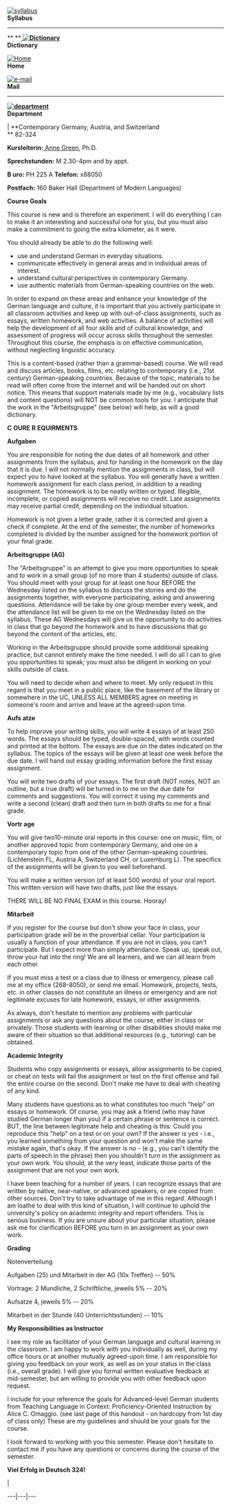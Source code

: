 

[![syllabus](syl.gif)](324syl.html)  
**Syllabus**

** **

** **[
**![Dictionary](dict.gif)**](http://dictionaries.travlang.com/GermanEnglish/)  
**Dictionary**



[![Home](desk.gif)](http://ml.hss.cmu.edu/FacPages/amgreen/)  
**Home**



[![e-mail](mbox2.gif)](mailto:amgreen@andrew.cmu.edu)  
**Mail**



** **

[**![department](people.gif)**](http://ml.hss.cmu.edu/ml)  
**Department**

|  **Contemporary Germany, Austria, and Switzerland  
** 82-324

**Kursleiterin:**[ Anne Green](mailto:amgreen+@andrew.cmu.edu), Ph.D.

**Sprechstunden:** M 2.30-4pm and by appt.

**B uro:** PH 225 A **Telefon:** x88050

**Postfach:** 160 Baker Hall (Department of Modern Languages)

**Course Goals**

This course is new and is therefore an experiment. I will do everything I can
to make it an interesting and successful one for you, but you must also make a
commitment to going the extra kilometer, as it were.

You should already be able to do the following well:

  * use and understand German in everyday situations. 
  * communicate effectively in general areas and in individual areas of interest.
  * understand cultural perspectives in contemporary Germany.
  * use authentic materials from German-speaking countries on the web.

In order to expand on these areas and enhance your knowledge of the German
language and culture, it is important that you actively participate in all
classroom activities and keep up with out-of-class assignments, such as
essays, written homework, and web activities. A balance of activities will
help the development of all four skills and of cultural knowledge, and
assessment of progress will occur across skills throughout the semester.
Throughout this course, the emphasis is on effective communication, without
neglecting linguistic accuracy.

This is a content-based (rather than a grammar-based) course. We will read and
discuss articles, books, films, etc. relating to contemporary (i.e., 21st
century) German-speaking countries. Because of the topic, materials to be read
will often come from the internet and will be handed out on short notice. This
means that support materials made by me (e.g., vocabulary lists and content
questions) will NOT be common tools for you. I anticipate that the work in the
"Arbeitsgruppe" (see below) will help, as will a good dictionary.



**C** **OURE** **R** **EQUIRMENTS**

**Aufgaben**

You are responsible for noting the due dates of all homework and other
assignments from the syllabus, and for handing in the homework on the day that
it is due. I will not normally mention the assignments in class, but will
expect you to have looked at the syllabus. You will generally have a written
homework assignment for each class period, in addition to a reading
assignment. The homework is to be neatly written or typed. Illegible,
incomplete, or copied assignments will receive no credit. Late assignments may
receive partial credit, depending on the individual situation.

Homework is not given a letter grade, rather it is corrected and given a check
if complete. At the end of the semester, the number of homeworks completed is
divided by the number assigned for the homework portion of your final grade.

**Arbeitsgruppe (AG)**

The "Arbeitsgruppe" is an attempt to give you more opportunities to speak and
to work in a small group (of no more than 4 students) outside of class. You
should meet with your group for at least one hour BEFORE the Wednesday listed
on the syllabus to discuss the stories and do the assignments together, with
everyone participating, asking and answering questions. Attendance will be
take by one group member every week, and the attendance list will be given to
me on the Wednesday listed on the syllabus. These AG Wednesdays will give us
the opportunity to do activities in class that go beyond the homework and to
have discussions that go beyond the content of the articles, etc.

Working in the Arbeitsgruppe should provide some additional speaking practice,
but cannot entirely make the time needed. I will do all I can to give you
opportunities to speak; you must also be diligent in working on your skills
outside of class.

You will need to decide when and where to meet. My only request in this regard
is that you meet in a public place, like the basement of the library or
somewhere in the UC, UNLESS ALL MEMBERS agree on meeting in someone's room and
arrive and leave at the agreed-upon time.

**Aufs atze**

To help improve your writing skills, you will write 4 essays of at least 250
words. The essays should be typed, double-spaced, with words counted and
printed at the bottom. The essays are due on the dates indicated on the
syllabus. The topics of the essays will be given at least one week before the
due date. I will hand out essay grading information before the first essay
assignment.

You will write two drafts of your essays. The first draft (NOT notes, NOT an
outline, but a true draft) will be turned in to me on the due date for
comments and suggestions. You will correct it using my comments and write a
second (clean) draft and then turn in both drafts to me for a final grade.

**Vortr age**

You will give two10-minute oral reports in this course: one on music, film, or
another approved topic from contemporary Germany, and one on a contemporary
topic from one of the other German-speaking countries. (Lichtenstein FL,
Austria A, Switzerland CH, or Luxemburg L). The specifics of the assignments
will be given to you well beforehand.

You will make a written version (of at least 500 words) of your oral report.
This written version will have two drafts, just like the essays.

THERE WILL BE NO FINAL EXAM in this course. Hooray!

**Mitarbeit**

If you register for the course but don't show your face in class, your
participation grade will be in the proverbial cellar. Your participation is
usually a function of your attendance. If you are not in class, you can't
participate. But I expect more than simply attendance. Speak up, speak out,
throw your hat into the ring! We are all learners, and we can all learn from
each other.

If you must miss a test or a class due to illness or emergency, please call me
at my office (268-8050), or send me email. Homework, projects, tests, etc. in
other classes do not constitute an illness or emergency and are not legitimate
excuses for late homework, essays, or other assignments.

As always, don't hesitate to mention any problems with particular assignments
or ask any questions about the course, either in class or privately. Those
students with learning or other disabilities should make me aware of their
situation so that additional resources (e.g., tutoring) can be obtained.



**Academic Integrity**

Students who copy assignments or essays, allow assignments to be copied, or
cheat on tests will fail the assignment or test on the first offense and fail
the entire course on the second. Don't make me have to deal with cheating of
any kind.

Many students have questions as to what constitutes too much "help" on essays
or homework. Of course, you may ask a friend (who may have studied German
longer than you) if a certain phrase or sentence is correct. BUT, the line
between legitimate help and cheating is this: Could you reproduce this "help"
on a test or on your own? If the answer is yes - i.e., you learned something
from your question and won't make the same mistake again, that's okay. If the
answer is no - (e.g., you can't identify the parts of speech in the phrase)
then you shouldn't turn in the assignment as your own work. You should, at the
very least, indicate those parts of the assignment that are not your own work.

I have been teaching for a number of years. I can recognize essays that are
written by native, near-native, or advanced speakers, or are copied from other
sources. Don't try to take advantage of me in this regard. Although I am
loathe to deal with this kind of situation, I will continue to uphold the
university's policy on academic integrity and report offenders. This is
serious business. If you are unsure about your particular situation, please
ask me for clarification BEFORE you turn in an assignment as your own work.



**Grading**

Notenverteilung

Aufgaben (25) und Mitarbeit in der AG (10x Treffen) -- 50%

Vortrage: 2 Mundliche, 2 Schriftliche, jeweils 5% -- 20%

Aufsatze 4, jeweils 5% -- 20%

Mitarbeit in der Stunde (40 Unterrichtsstunden) -- 10%



**My Responsibilities as Instructor**

I see my role as facilitator of your German language and cultural learning in
the classroom. I am happy to work with you individually as well, during my
office hours or at another mutually agreed-upon time. I am responsible for
giving you feedback on your work, as well as on your status in the class
(i.e., overall grade). I will give you formal written evaluative feedback at
mid-semester, but am willing to provide you with other feedback upon request.

I include for your reference the goals for Advanced-level German students from
Teaching Language in Context: Proficiency-Oriented Instruction by Alice C.
Omaggio. (see last page of this handout - on hardcopy from 1st day of class
only) These are my guidelines and should be your goals for the course.

I look forward to working with you this semester. Please don't hesitate to
contact me if you have any questions or concerns during the course of the
semester.



**Viel Erfolg in Deutsch 324!**

    
|  
  
---|---|---

